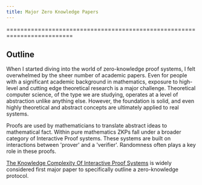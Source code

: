 ```yaml
---
title: Major Zero Knowledge Papers  
---
```

=========================================================================

## Outline

When I started diving into the world of zero-knowledge proof systems, I felt overwhelmed by the sheer number of academic papers.  Even for people with a significant academic background in mathematics, exposure to high-level and cutting edge theoretical research is a major challenge.  Theoretical computer science, of the type we are studying,  operates at a level of abstraction unlike anything else.  However, the foundation is solid, and even highly theoretical and abstract concepts are ultimately applied to real systems.  

Proofs are used by mathematicians to translate abstract ideas to mathematical fact.  Within pure mathematics ZKPs fall under a broader category of Interactive Proof systems. These systems are built on interactions between 'prover' and a 'verifier'.  Randomness often plays a key role in these proofs.   

[The Knowledge Complexity Of Interactive Proof Systems](https://people.csail.mit.edu/silvio/Selected%20Scientific%20Papers/Proof%20Systems/The_Knowledge_Complexity_Of_Interactive_Proof_Systems.pdf) is widely considered first major paper to specifically outline a zero-knowledge protocol.







































